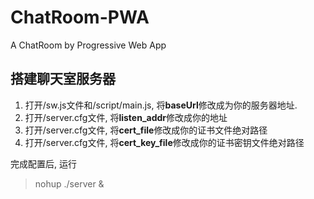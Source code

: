 # ChatRoom-PWA
A ChatRoom by Progressive Web App

## 搭建聊天室服务器
1. 打开/sw.js文件和/script/main.js, 将**baseUrl**修改成为你的服务器地址.
2. 打开/server.cfg文件, 将**listen_addr**修改成你的地址
3. 打开/server.cfg文件, 将**cert_file**修改成你的证书文件绝对路径
4. 打开/server.cfg文件, 将**cert_key_file**修改成你的证书密钥文件绝对路径

完成配置后, 运行
> nohup ./server &
